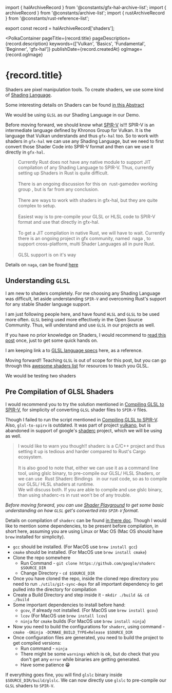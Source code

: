 import { halArchiveRecord } from '@constants/gfx-hal-archive-list';
import { archiveRecord } from '@constants/archive-list';
import { rustArchiveRecord } from '@constants/rust-reference-list';

export const record = halArchiveRecord['shaders'];

<PolkaContainer
  pageTitle={record.title}
  pageDescription={record.description}
  keywords={['Vulkan', 'Basics', 'Fundamental', 'Beginner', 'gfx-hal']}
  publishDate={record.createdAt}
  ogImage={record.ogImage}
>

<H1 updatedAt={record.updatedAt}>
  {record.title}
</H1>

Shaders are pixel manipulation tools. To create shaders, we
use some kind of
[Shading Language](https://en.wikipedia.org/wiki/Shading_language).

Some interesting details on Shaders can be found
[in this Abstract](https://www.cs.vu.nl/~eliens/download/literatuur-shaders.pdf)

We would be using `GLSL` as our Shading Language in
our Demo.

Before moving forward, we should know what
[SPIR-V](https://www.khronos.org/registry/spir-v/specs/unified1/SPIRV.html)
is!!! SPIR-V is an intermediate language defined by Khronos
Group for Vulkan. It is the language that Vulkan understands
and thus `gfx-hal` too. So to work with shaders in `gfx-hal`
we can use any Shading Language, but we need to first
convert those Shader Code into SPIR-V format and then
can we use it directly in `gfx-hal`.

<Blockquote type="warn">
  Currently Rust does not have any native module to support
  JIT compilation of any Shading Language to SPIR-V. Thus,
  currently setting up Shaders in Rust is quite difficult.
  <br/>
  <br/>
  There is an ongoing discussion for this on&nbsp;
  <Link
    href="https://github.com/rust-gamedev/wg/issues/23"
    target="_blank"
    rel="noopener noreferrer"
  >
    rust-gamedev working group
  </Link>, but is far from any conclusion.
  <br/>
  <br/>
  There are ways to work with shaders in
  <InlineCode>gfx-hal</InlineCode>, but they are quite
  complex to setup.
  <br/>
  <br/>
  Easiest way is to pre-compile your <InlineCode>GLSL</InlineCode>
  or <InlineCode>HLSL</InlineCode> code to SPIR-V format
  and use that directly in <InlineCode>gfx-hal</InlineCode>.
  <br/>
  <br/>
  To get a JIT compilation in native Rust, we will have to wait.
  Currently there is an ongoing project in
  <InlineCode>gfx</InlineCode> community, named&nbsp;
  <Link
    href="https://github.com/gfx-rs/naga"
    target="_blank"
    rel="noopener noreferrer"
  >
    naga
  </Link>, to support cross-platform, multi Shader Languages
  all in pure Rust.
  <br/>
  <br/>
  <Link
    href="https://github.com/gfx-rs/naga/pull/50"
    target="_blank"
    rel="noopener noreferrer"
  >
    GLSL support is on it's way
  </Link>
</Blockquote>

Details on `naga`, can be found
[here](https://gfx-rs.github.io/2019/07/13/javelin.html)

## Understanding `GLSL`

I am new to shaders completely. For me choosing any Shading
Language was difficult, let aside understanding `SPIR-V` and
overcoming Rust's support for any stable Shader language
support.

I am just following people here, and have found `HLSL` and
`GLSL` to be used more often. `GLSL` being used more effectively
in the Open Source Community. Thus, will understand and use
`GLSL` in our projects as well.

If you have no prior knowledge on Shaders, I would recommend
to [read this post](https://gamedevelopment.tutsplus.com/tutorials/a-beginners-guide-to-coding-graphics-shaders--cms-23313) once,
just to get some quick hands on.

I am keeping link a to
[GLSL language specs](https://www.khronos.org/registry/OpenGL/specs/gl/GLSLangSpec.4.60.pdf)
here, as a reference.

Moving forward!! Teaching `GLSL` is out of scope for this post,
but you can go through this [awesome shaders list](https://github.com/radixzz/awesome-glsl)
for resources to teach you GLSL.

We would be testing two shaders


## Pre Compilation of GLSL Shaders

I would recommend you to try the solution mentioned in
[Compiling GLSL to SPIR-V](https://falseidolfactory.com/2018/06/23/compiling-glsl-to-spirv-at-build-time.html),
for simplicity of converting `GLSL`
shader files to `SPIR-V` files.

Though I failed to run the script mentioned in
[Compiling GLSL to SPIR-V](https://falseidolfactory.com/2018/06/23/compiling-glsl-to-spirv-at-build-time.html).
Also, `glsl-to-spirv` is outdated.
It was part of project [vulkano](https://github.com/vulkano-rs/vulkano),
but is abandoned in
support of google's [shaderc](https://github.com/google/shaderc)
project, which we will be using as well.

<Blockquote type="warn">
  I would like to warn you though!! <InlineCode>shaderc</InlineCode>
  is a <InlineCode>C</InlineCode>/<InlineCode>C++</InlineCode>
  project and thus setting it up is tedious and harder
  compared to Rust's <InlineCode>Cargo</InlineCode>
  ecosystem.
  <br/>
  <br/>
  It is also good to note that, either we can use it as a command
  line tool, using <InlineCode>glslc</InlineCode> binary, to
  pre-compile our <InlineCode>GLSL</InlineCode>/
  <InlineCode>HLSL</InlineCode> Shaders, or we can use&nbsp;
  <Link
    href="https://github.com/google/shaderc-rs"
    target="_blank"
    rel="noopener noreferrer"
  >
    Rust Shaderc Bindings
  </Link>&nbsp;
  in our rust code, so as to compile our <InlineCode>GLSL</InlineCode>/
  <InlineCode>HLSL</InlineCode> shaders at runtime.
  <br />
  We will discuss both. If you are able to compile and use
  <InlineCode>glslc</InlineCode> binary, than using
  <InlineCode>shaderc-rs</InlineCode> in rust won't be of
  any trouble.
</Blockquote>

*Before moving forward, you can use [Shader Playground](http://shader-playground.timjones.io/)
to get some basic understanding on how `GLSL` get's
converted into `SPIR-V` format.*

Details on compilation of `shaderc` can be found
[in there doc](https://github.com/google/shaderc#getting-and-building-shaderc).
Though I would like to mention some dependencies, to be present
before compilation, in short here, assuming you are using
Linux or Mac OS (Mac OS should have `brew` installed for simplicity).

* `gcc` should be installed. (For MacOS use `brew install gcc`)
* `cmake` should be installed. (For MacOS use `brew install cmake`)
* Clone the repo somewhere
  * Run Command - `git clone https://github.com/google/shaderc $SOURCE_DIR`
  * Change Directory - `cd $SOURCE_DIR`
* Once you have cloned the repo, inside the cloned repo directory
  you need to run `./utils/git-sync-deps` for all important
  dependency to get pulled into the directory for compilation
* Create a Build Directory and step inside it - `mkdir ./build && cd ./build`
* Some important dependencies to install before hand:
  * `gcov`, if already not installed. (For MacOS use `brew install gcov`)
  * `lcov` (For MacOS use `brew install lcov`)
  * `ninja` for `cmake` builds (For MacOS use `brew install ninja`)
* Now you need to build the configurations for `shaderc`,
  using command - `cmake -GNinja -DCMAKE_BUILD_TYPE=Release $SOURCE_DIR`
* Once configuration files are generated, you need to build
  the project to get compiled versions:
  * Run command - `ninja`
  * There might be some `warnings` which is ok, but do check
    that you don't get any `error` while binaries are getting
    generated.
  * Have some patience :grin:

If everything goes fine, you will find `glslc` binary inside
`$SOURCE_DIR/build/glslc`. We can now directly use `glslc` to
pre-compile our `GLSL` shaders to `SPIR-V`.





</PolkaContainer>
